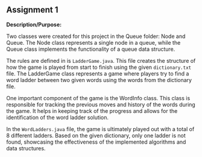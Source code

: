 ## Assignment 1
**Description/Purpose:** 

Two classes were created for this project in the Queue folder: Node and Queue. The Node class represents a single node in a queue, while the Queue class implements the functionality of a queue data structure.

The rules are defined in is `LadderGame.java`. This file creates the structure of how the game is played from start to finish using the given `dictionary.txt` file. The LadderGame class represents a game where players try to find a word ladder between two given words using the words from the dictionary file. 

One important component of the game is the WordInfo class. This class is responsible for tracking the previous moves and history of the words during the game. It helps in keeping track of the progress and allows for the identification of the word ladder solution.

In the `WordLadders.java` file, the game is ultimately played out with a total of 8 different ladders. Based on the given dictionary, only one ladder is not found, showcasing the effectiveness of the implemented algorithms and data structures.
